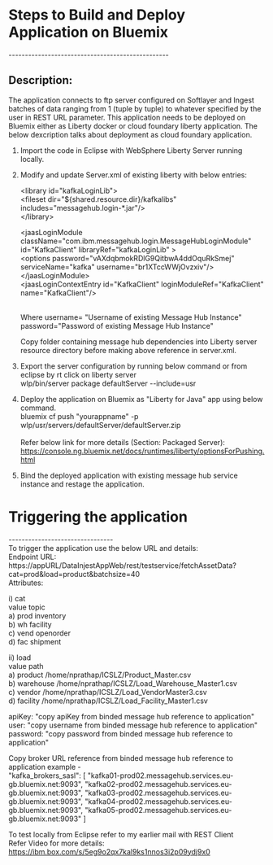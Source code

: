 <h1>Steps to Build and Deploy Application on Bluemix </h1>
-------------------------------------------------
<h2>Description:</h2> The application connects to ftp server configured on Softlayer and Ingest batches of data ranging from 1 (tuple by tuple) to whatever specified by the user in REST URL parameter. This application needs to be deployed on Bluemix either as Liberty docker or cloud foundary liberty application. The below dexcription talks about deployment as cloud foundary application. 

1. Import the code in Eclipse with WebSphere Liberty Server running locally. <br/>
2. Modify and update Server.xml of existing liberty with below entries:<br/>

      &#60;library id="kafkaLoginLib"&#62; <br/>
          &#60;fileset dir="${shared.resource.dir}/kafkalibs" includes="messagehub.login-*.jar"&#47;&#62; <br/> &#60;&#47;library&#62;
      
     &#60;jaasLoginModule className="com.ibm.messagehub.login.MessageHubLoginModule" id="KafkaClient" libraryRef="kafkaLoginLib" 
     &#62;<br/>&#60;options password="vAXdqbmokRDlG9QitbwA4ddOquRkSmej" serviceName="kafka" username="br1XTccWWjOvzxiv"&#47;&#62; 
     <br/> &#60;&#47;jaasLoginModule&#62; <br/>
     &#60;jaasLoginContextEntry id="KafkaClient" loginModuleRef="KafkaClient" name="KafkaClient"&#47;&#62;
  
    <br/>
     Where username= "Username of existing Message Hub Instance" <br/>
           password="Password of existing Message Hub Instance"
           
     Copy folder containing message hub dependencies into Liberty server resource directory before making above reference in server.xml.
     <br/>
  3. Export the server configuration by running below command or from eclipse by rt click on liberty server <br/>
               wlp/bin/server package defaultServer --include=usr
       <br/>        
  4. Deploy the application on Bluemix as "Liberty for Java" app using below command.<br/>
               bluemix cf push "yourappname" -p wlp/usr/servers/defaultServer/defaultServer.zip
     <br/>          
     Refer below link for more details (Section: Packaged Server):
     <br/>
     https://console.ng.bluemix.net/docs/runtimes/liberty/optionsForPushing.html
           <br/>    
  5. Bind the deployed application with existing message hub service instance and restage the application.
  
 <h1> Triggering the application </h1>
--------------------------------
   <br/>
   To trigger the application use the below URL and details:
 <br/>  
Endpoint URL:<br/>
https://appURL/DataInjestAppWeb/rest/testservice/fetchAssetData?cat=prod&load=product&batchsize=40
<br/>
Attributes:<br/>

 i) cat<br/>
       value        topic<br/>
    a) prod        inventory<br/>
    b) wh            facility<br/>
    c) vend        openorder<br/>
    d) fac            shipment<br/>

ii) load<br/>
           value        path<br/>
        a) product        /home/nprathap/ICSLZ/Product_Master.csv<br/>
        b) warehouse    /home/nprathap/ICSLZ/Load_Warehouse_Master1.csv<br/>
        c) vendor        /home/nprathap/ICSLZ/Load_VendorMaster3.csv<br/>
        d) facility        /home/nprathap/ICSLZ/Load_Facility_Master1.csv<br/>

apiKey: "copy apiKey from binded message hub reference to application" <br/>
user: "copy username from binded message hub reference to application" <br/>
password: "copy password from binded message hub reference to application" <br/>

Copy broker URL reference from binded message hub reference to application example - <br/>
  "kafka_brokers_sasl": &#91;
          "kafka01-prod02.messagehub.services.eu-gb.bluemix.net:9093",
          "kafka02-prod02.messagehub.services.eu-gb.bluemix.net:9093",
          "kafka03-prod02.messagehub.services.eu-gb.bluemix.net:9093",
          "kafka04-prod02.messagehub.services.eu-gb.bluemix.net:9093",
          "kafka05-prod02.messagehub.services.eu-gb.bluemix.net:9093"
        &#93;

To test locally from Eclipse refer to my earlier mail with REST Client
  <br/>
  Refer Video for more details: <br/>
  https://ibm.box.com/s/5eg9o2qx7kal9ks1nnos3i2p09ydj9x0
